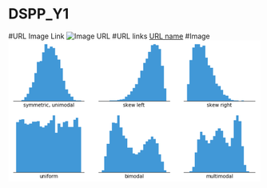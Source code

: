 # DSPP_Y1
#URL Image Link
![Image URL](https://www.dtreg.com/uploaded/pageimg/TimeSeriesChart_1.jpg)
#URL links
[URL name](https://www.markdownguide.org/cheat-sheet/) 
#Image
![Histogram](resources/images/histogram-example-2.png)
